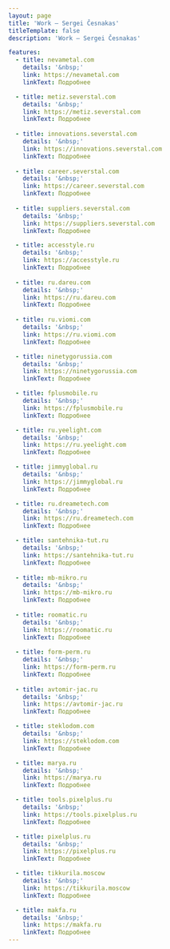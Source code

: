 ```yaml
---
layout: page
title: 'Work — Sergei Česnakas'
titleTemplate: false
description: 'Work — Sergei Česnakas'

features:
  - title: nevametal.com
    details: '&nbsp;'
    link: https://nevametal.com
    linkText: Подробнее

  - title: metiz.severstal.com
    details: '&nbsp;'
    link: https://metiz.severstal.com
    linkText: Подробнее
    
  - title: innovations.severstal.com
    details: '&nbsp;'
    link: https://innovations.severstal.com
    linkText: Подробнее
    
  - title: career.severstal.com
    details: '&nbsp;'
    link: https://career.severstal.com
    linkText: Подробнее
    
  - title: suppliers.severstal.com
    details: '&nbsp;'
    link: https://suppliers.severstal.com
    linkText: Подробнее

  - title: accesstyle.ru
    details: '&nbsp;'
    link: https://accesstyle.ru
    linkText: Подробнее
    
  - title: ru.dareu.com
    details: '&nbsp;'
    link: https://ru.dareu.com
    linkText: Подробнее
    
  - title: ru.viomi.com
    details: '&nbsp;'
    link: https://ru.viomi.com
    linkText: Подробнее

  - title: ninetygorussia.com
    details: '&nbsp;'
    link: https://ninetygorussia.com
    linkText: Подробнее

  - title: fplusmobile.ru
    details: '&nbsp;'
    link: https://fplusmobile.ru
    linkText: Подробнее

  - title: ru.yeelight.com
    details: '&nbsp;'
    link: https://ru.yeelight.com
    linkText: Подробнее

  - title: jimmyglobal.ru
    details: '&nbsp;'
    link: https://jimmyglobal.ru
    linkText: Подробнее

  - title: ru.dreametech.com
    details: '&nbsp;'
    link: https://ru.dreametech.com
    linkText: Подробнее

  - title: santehnika-tut.ru
    details: '&nbsp;'
    link: https://santehnika-tut.ru
    linkText: Подробнее
    
  - title: mb-mikro.ru
    details: '&nbsp;'
    link: https://mb-mikro.ru
    linkText: Подробнее
    
  - title: roomatic.ru
    details: '&nbsp;'
    link: https://roomatic.ru
    linkText: Подробнее
    
  - title: form-perm.ru
    details: '&nbsp;'
    link: https://form-perm.ru
    linkText: Подробнее
    
  - title: avtomir-jac.ru
    details: '&nbsp;'
    link: https://avtomir-jac.ru
    linkText: Подробнее

  - title: steklodom.com
    details: '&nbsp;'
    link: https://steklodom.com
    linkText: Подробнее

  - title: marya.ru
    details: '&nbsp;'
    link: https://marya.ru
    linkText: Подробнее

  - title: tools.pixelplus.ru
    details: '&nbsp;'
    link: https://tools.pixelplus.ru
    linkText: Подробнее

  - title: pixelplus.ru
    details: '&nbsp;'
    link: https://pixelplus.ru
    linkText: Подробнее

  - title: tikkurila.moscow
    details: '&nbsp;'
    link: https://tikkurila.moscow
    linkText: Подробнее

  - title: makfa.ru
    details: '&nbsp;'
    link: https://makfa.ru
    linkText: Подробнее
---
```


<script setup>
import {
  VPHomeFeatures, VPHomeHero,
  VPTeamPage, VPTeamPageTitle, VPTeamMembers
} from 'vitepress/theme';
</script>

<VPTeamPage>

  <VPTeamPageTitle>
    <template #title>Work</template>
    <template #lead>
      My work & projects...
    </template>
  </VPTeamPageTitle>

  <VPHomeFeatures />

</VPTeamPage>
